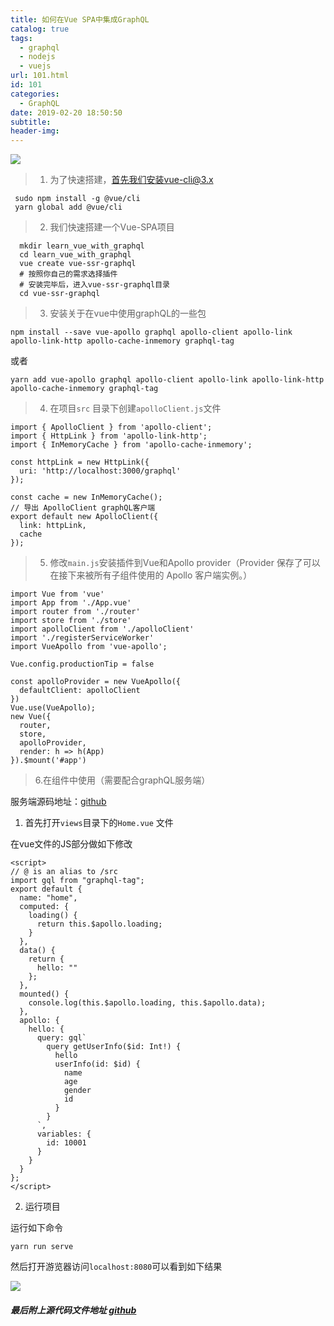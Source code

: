 ```yaml
---
title: 如何在Vue SPA中集成GraphQL
catalog: true
tags:
  - graphql
  - nodejs
  - vuejs
url: 101.html
id: 101
categories:
  - GraphQL
date: 2019-02-20 18:50:50
subtitle:
header-img:
---
```


![](https://camo.githubusercontent.com/e78e52aa36ff76ef5e142bfeced3b5f657b3fc26/68747470733a2f2f63646e2d696d616765732d312e6d656469756d2e636f6d2f6d61782f3830302f312a483941414e6f6f664c716a53313058643554775259772e706e67)

> 1.  为了快速搭建，首先我们安装vue-cli@3.x

     sudo npm install -g @vue/cli
     yarn global add @vue/cli
    

> 2.  我们快速搭建一个Vue-SPA项目

      mkdir learn_vue_with_graphql
      cd learn_vue_with_graphql
      vue create vue-ssr-graphql
      # 按照你自己的需求选择插件
      # 安装完毕后，进入vue-ssr-graphql目录
      cd vue-ssr-graphql
    

> 3.  安装关于在vue中使用graphQL的一些包

    npm install --save vue-apollo graphql apollo-client apollo-link apollo-link-http apollo-cache-inmemory graphql-tag
    

或者

    yarn add vue-apollo graphql apollo-client apollo-link apollo-link-http apollo-cache-inmemory graphql-tag
    

> 4.  在项目`src` 目录下创建`apolloClient.js`文件

    import { ApolloClient } from 'apollo-client';
    import { HttpLink } from 'apollo-link-http';
    import { InMemoryCache } from 'apollo-cache-inmemory';
    
    const httpLink = new HttpLink({
      uri: 'http://localhost:3000/graphql'
    });
    
    const cache = new InMemoryCache();
    // 导出 ApolloClient graphQL客户端
    export default new ApolloClient({
      link: httpLink,
      cache
    });
    

> 5.  修改`main.js`安装插件到Vue和Apollo provider（Provider 保存了可以在接下来被所有子组件使用的 Apollo 客户端实例。）

    import Vue from 'vue'
    import App from './App.vue'
    import router from './router'
    import store from './store'
    import apolloClient from './apolloClient'
    import './registerServiceWorker'
    import VueApollo from 'vue-apollo';
    
    Vue.config.productionTip = false
    
    const apolloProvider = new VueApollo({
      defaultClient: apolloClient
    })
    Vue.use(VueApollo);
    new Vue({
      router,
      store,
      apolloProvider,
      render: h => h(App)
    }).$mount('#app')
    
    

> 6.在组件中使用（需要配合graphQL服务端）

服务端源码地址：[github](https://github.com/maliaoMJ/graphql-api-server)

1.  首先打开`views`目录下的`Home.vue` 文件

在vue文件的JS部分做如下修改

    <script>
    // @ is an alias to /src
    import gql from "graphql-tag";
    export default {
      name: "home",
      computed: {
        loading() {
          return this.$apollo.loading;
        }
      },
      data() {
        return {
          hello: ""
        };
      },
      mounted() {
        console.log(this.$apollo.loading, this.$apollo.data);
      },
      apollo: {
        hello: {
          query: gql`
            query getUserInfo($id: Int!) {
              hello
              userInfo(id: $id) {
                name
                age
                gender
                id
              }
            }
          `,
          variables: {
            id: 10001
          }
        }
      }
    };
    </script>
    
    

2.  运行项目

运行如下命令

    yarn run serve
    

然后打开游览器访问`localhost:8080`可以看到如下结果

![](http://116.85.35.63/wp-content/uploads/2019/02/16-1.png)

##### 最后附上源代码文件地址 [github](https://github.com/maliaoMJ/vue-graphQL-template)